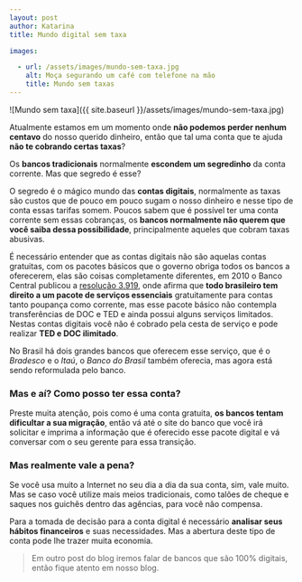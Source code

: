 ```yaml
---
layout: post
author: Katarina
title: Mundo digital sem taxa

images:

  - url: /assets/images/mundo-sem-taxa.jpg
    alt: Moça segurando um café com telefone na mão
    title: Mundo sem taxas
---
```


![Mundo sem taxa]({{ site.baseurl }}/assets/images/mundo-sem-taxa.jpg)

Atualmente estamos em um momento onde **não podemos perder nenhum centavo** do nosso querido dinheiro, então que tal uma conta que te ajuda **não te cobrando certas taxas**? 

Os **bancos tradicionais** normalmente **escondem um segredinho** da conta corrente. Mas que segredo é esse?

<!--more-->

O segredo é o mágico mundo das **contas digitais**, normalmente as taxas são custos que de pouco em pouco sugam o nosso dinheiro e nesse tipo de conta essas tarifas somem. Poucos sabem que é possível ter uma conta corrente sem essas cobranças, os **bancos normalmente não querem que você saiba dessa possibilidade**, principalmente aqueles que cobram taxas abusivas.

É necessário entender que as contas digitais não são aquelas contas gratuitas, com os pacotes básicos que o governo obriga todos os bancos a oferecerem, elas são coisas completamente diferentes, em 2010 o Banco Central publicou a [resolução 3.919](http://www.bcb.gov.br/pre/normativos/busca/normativo.asp?tipo=Res&ano=2010&numero=3919), onde afirma que **todo brasileiro tem direito a um pacote de serviços essenciais** gratuitamente para contas tanto poupança como corrente, mas esse pacote básico não contempla transferências de DOC e TED e ainda possui alguns serviços limitados. Nestas contas digitais você não é cobrado pela cesta de serviço e pode realizar **TED e DOC ilimitado**.

No Brasil há dois grandes bancos que oferecem esse serviço, que é o *Bradesco* e o *Itaú*, o *Banco do Brasil* também oferecia, mas agora está sendo reformulada pelo banco.

### Mas e aí? Como posso ter essa conta? ###



Preste muita atenção, pois como é uma conta gratuita, **os bancos tentam dificultar a sua migração**, então vá até o site do banco que você irá solicitar e imprima a informação que é oferecido esse pacote digital e vá conversar com o seu gerente para essa transição.

### Mas realmente vale a pena? ###


Se você usa muito a Internet no seu dia a dia da sua conta, sim, vale muito. Mas se caso você utilize mais meios tradicionais, como talões de cheque e saques nos guichês dentro das agências, para você não compensa.

Para a tomada de decisão para a conta digital é necessário **analisar seus hábitos financeiros** e suas necessidades. Mas a abertura deste tipo de conta pode lhe trazer muita economia.

>Em outro post do blog iremos falar de bancos que são 100% digitais, então fique atento em nosso blog.